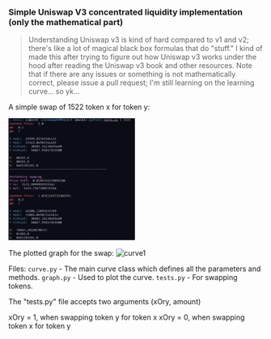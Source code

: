 ### Simple Uniswap V3 concentrated liquidity implementation (only the mathematical part)

> Understanding Uniswap v3 is kind of hard compared to v1 and v2; there's like a lot of magical black box formulas that do "stuff." I kind of made this after trying to figure out how Uniswap v3 works under the hood after 
 reading the Uniswap v3 book and other resources. Note that if there are any issues or something is not mathematically correct, please issue a pull request; I'm still learning on the learning curve... so yk...

A simple swap of 1522 token x for token y:

<p float="left">
  <img src="https://github.com/pvnotpv/bonding-curve-plotter/blob/main/images/eqs.png?raw=true" width="250" />
</p>

The plotted graph for the swap:
![curve1](https://github.com/user-attachments/assets/ad881cfd-82e4-4c56-b5bf-e4be9bb83526)


Files:
```curve.py``` - The main curve class which defines all the parameters and methods.
```graph.py``` - Used to plot the curve.
```tests.py``` - For swapping tokens.

The "tests.py" file accepts two arguments (xOry, amount)

xOry = 1, when swapping token y for token x
xOry = 0, when swapping token x for token y
